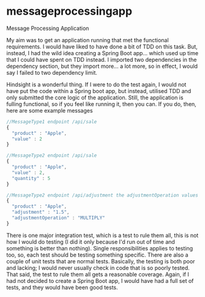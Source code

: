 # messageprocessingapp
Message Processing Application

My aim was to get an application running that met the functional requirements. I would have liked to have done a bit of TDD on this task. But, instead, I had the wild idea creating a Spring Boot app... which used up time that I could have spent on TDD instead. I imported two dependencies in the dependency section, but they import more... a lot more, so in effect, I would say I failed to two dependency limit.

Hindsight is a wonderful thing. If I were to do the test again, I would not have put the code within a Spring boot app, but instead, utilised TDD and only submitted the core logic of the application. Still, the application is fulling functional, so if you feel like running it, then you can. If you do, then, here are some example messages

```javascript
//MessageType1 endpoint /api/sale
{
  "product" : "Apple",
  "value" : 2
}

//MessageType2 endpoint /api/sale
{
  "product" : "Apple",
  "value" : 2,
  "quantity" : 5
}

//MessageType2 endpoint /api/adjustment the adjustmentOperation values are ADD, SUBTRACT, MULTIPLY
{
  "product" : "Apple",
  "adjustment" : "1.5",
  "adjustmentOperation" : "MULTIPLY"
}
```

There is one major integration test, which is a test to rule them all, this is not how I would do testing (I did it only because I'd run out of time and something is better than nothing). Single responsibilities applies to testing too, so, each test should be testing something specific. There are also a couple of unit tests that are normal tests. Basically, the testing is both poor and lacking; I would never usually check in code that is so poorly tested. That said, the test to rule them all gets a reasonable coverage. Again, if I had not decided to create a Spring Boot app, I would have had a full set of tests, and they would have been good tests.

